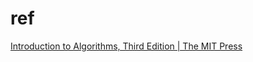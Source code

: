 # ref
[Introduction to Algorithms, Third Edition | The MIT Press](https://mitpress.mit.edu/books/introduction-algorithms-third-edition)
